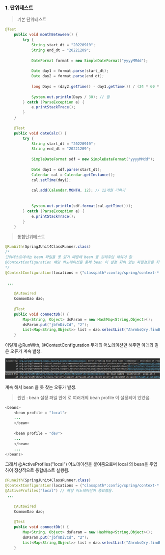 ### 1. 단위테스트

> 기본 단위테스트

```java
@Test
	public void monthBeteween() {
		try {
			String start_dt = "20220910";
			String end_dt = "20221209";

			DateFormat format = new SimpleDateFormat("yyyyMMdd");

			Date day1 = format.parse(start_dt);
			Date day2 = format.parse(end_dt);

			long Days = (day2.getTime() - day1.getTime()) / (24 * 60 * 60 * 1000); // 일

			System.out.println(Days / 30); // 월
		} catch (ParseException e) {
			e.printStackTrace();
		}
	}

	@Test
	public void dateCalc() {
		try {
			String start_dt = "20220910";
			String end_dt = "20221209";

			SimpleDateFormat sdf = new SimpleDateFormat("yyyyMMdd");

			Date day1 = sdf.parse(start_dt);
			Calendar cal = Calendar.getInstance();
			cal.setTime(day1);

			cal.add(Calendar.MONTH, 12); // 12개월 더하기


			System.out.println(sdf.format(cal.getTime()));
		} catch (ParseException e) {
			e.printStackTrace();
		}
	}
```

> 통합단위테스트

```java
@RunWith(SpringJUnit4ClassRunner.class)
/*
단위테스트에서는 bean 파일을 못 읽기 때문에 bean 을 강제주입 해줘야 함
@ContextConfiguration 해당 어노테이션을 통해 bean 이 설정 되어 있는 파일경로를 지정해주어야 함.
*/ 
@ContextConfiguration(locations = {"classpath*:config/spring/context-*.xml"})

 ...
 
	@Autowired
	CommonDao dao;
  
	@Test
	public void connectDb() {
		Map<String, Object> dsParam = new HashMap<String,Object>();
		dsParam.put("jbfmDivCd", "2");
		List<Map<String,Object>> list = dao.selectList("AhrmbsQry.findEmpPopList", dsParam);
	}
```

이렇게 @RunWith, @ContextConfiguration 두개의 어노테이션만 해주면 아래와 같은 오류가 계속 발생.

![오류1](./error1.png)
![오류2](./error2.png)

계속 해서 bean 을 못 찾는 오류가 발생.
> 원인 : bean 설정 파일 안에 <beans></beans> 로 여러개의 bean profile 이 설정되어 있었음.

```java
<beans>
 	<bean profile = "local">
	...
	</bean>
	
 	<bean profile = "dev">
	...
	</bean>
	...
</beans>
```

그래서 @ActiveProfiles("local") 어노테이션을 붙여줌으로써 local 의 bean을 주입하여 정상적으로 통합테스트 실행됨.
```java
@RunWith(SpringJUnit4ClassRunner.class)
@ContextConfiguration(locations = {"classpath*:config/spring/context-*.xml"})
@ActiveProfiles("local") // 해당 어노테이션이 중요했음.
 ...
 
	@Autowired
	CommonDao dao;
  
	@Test
	public void connectDb() {
		Map<String, Object> dsParam = new HashMap<String,Object>();
		dsParam.put("jbfmDivCd", "2");
		List<Map<String,Object>> list = dao.selectList("AhrmbsQry.findEmpPopList", dsParam);
	}
```
